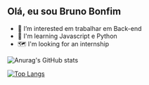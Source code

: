  ## Olá, eu sou Bruno Bonfim
 
 
- 👀 I’m interested  em trabalhar  em Back-end
- 🌱 I'm learning Javascript e Python
- 🗺️ I'm looking for an internship

![Anurag's GitHub stats](https://github-readme-stats.vercel.app/api?username=brunobonfim01&show_icons=true&theme=midnight-purple)


[![Top Langs](https://github-readme-stats.vercel.app/api/top-langs/?username=brunobonfim01&theme=midnight-purple&layout=compact)](https://github.com/brunobonfim01/github-readme-stats)

##









 
 
 
<!---
brunobonfim01/brunobonfim01 is a ✨ special ✨ repository because its `README.md` (this file) appears on your GitHub profile.
You can click the Preview link to take a look at your changes.
--->
